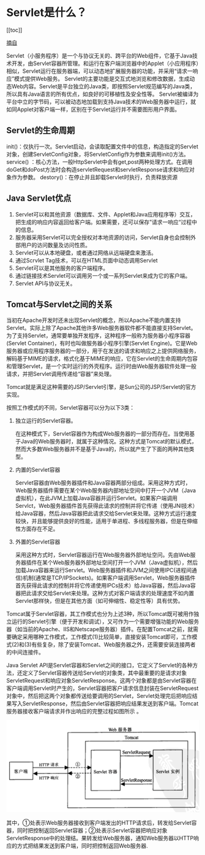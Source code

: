 # Servlet是什么？
[[toc]]

[摘自](https://www.csdn.net/tags/MtTaYgwsMTA3NTUtYmxvZwO0O0OO0O0O.html)

Servlet（小服务程序）是一个与协议无关的、跨平台的Web组件，它基于Java技术开发，由Servlet容器所管理。和运行在客户端浏览器中的Applet（小应用程序）相似，Servlet运行在服务器端，可以动态地扩展服务器的功能，并采用“请求一响应”模式提供Web服务。 Servlet的主要功能是交互式地浏览和修改数据，生成动态Web内容。Servlet是平台独立的Java类，即按照Servlet规范编写的Java类，所以具有Java语言的所有优点，如良好的可移植性及安全性等。 Servlet被编译为平台中立的字节码，可以被动态地加载到支持Java技术的Web服务器中运行，就如同Applet对客户端一样，区别在于Servlet运行并不需要图形用户界面。

## Servlet的生命周期

init()：仅执行一次。Servlet启动，会读取配置文件中的信息，构造指定的Servlet对象，创建ServletConfig对象，将ServletConfig作为参数来调用init()方法。
service() ：核心方法，一般HttpServlet中会有get,post两种处理方式。在调用doGet和doPost方法时会构造servletRequest和servletResponse请求和响应对象作为参数。
destory()：在停止并且卸载Servlet时执行，负责释放资源

## Java Servlet优点

1. Servlet可以和其他资源（数据库、文件、Applet和Java应用程序等）交互，把生成的响应内容返回给客户端。如果需要，还可以保存”请求一响应“过程中的信息。
2. 服务器采用Servlet可以完全授权对本地资源的访问，Servlet自身也会控制外部用户的访问数量及访问性质。
3. Servlet可以从本地硬盘，或者通过网络从远端硬盘来激活。
4. 通过Scrvlet Tag技术，可以在HTML页面中动态调用Servlet
5.  Servlet可以是其他服务的客户端程序。
6. 通过链接技术Servlet可以调用另一个或一系列Servlet来成为它的客户端。
7.  Servlet API与协议无关。

## Tomcat与Servlet之间的关系

当初在Apache开发时还未出现Servlet的概念，所以Apache不能内置支持Servlet。实际上除了Apache其他许多Web服务器软件都不能直接支持Servlet。为了支持Servlet，通常要单独开发程序，这种程序一般称为服务器小程序容器(Servlet Container)，有时也叫做服务器小程序引擎(Servlet Engine)。它是Web服务器或应用程序服务器的一部分，用于在发送的请求和响应之上提供网络服务，解码基于MIME的请求，格式化基于MIME的响应，它在Servlet的生命周期内包容和管理Servlet，是一个实时运行的外壳程序。运行时由Web服务器软件处理一般请求，并把Servlet调用传递给“容器”来处理。

Tomcat就是满足这种需要的JSP/Servlet引擎，是Sun公司的JSP/Servlet的官方实现。

按照工作模式的不同，Servlet容器可以分为以下3类：

1. 独立运行的Servlet容器。

   在这种模式下，Servlet容器作为构成Web服务器的一部分而存在。当使用基于Java的Web服务器时，就属于这种情况。这种方式是Tomcat的默认模式，然而大多数Web服务器并不是基于Java的，所以就产生了下面的两种其他类型。

2. 内置的Servlet容器

   Servlet容器由Web服务器插件和Java容器两部分组成。采用这种方式时，Web服务器插件需要在某个Web服务器内部地址空间中打开一个JVM（Java虚拟机），在此JVM上加载Java容器并运行Servlet。如果客户端调用Servlct，Web服务器插件首先获得此请求的控制并将它传递（使用JNI技术）给Java容器，然后Java容器把此请求交给Servlet来处理。这种方式运行速度较快，并且能够提供良好的性能，适用于单进程、多线程服务器，但是在伸缩性方面存在不足。

3. 外置的Servlet容器

   采用这种方式时，Servlet容器运行在Web服务器外部地址空问。先由Web服务器插件在某个Web服务器外部地址空间打开一个JVM（Java虚拟机），然后加载Java容器来运行Servlet。Web服务器插件和JVM之间使用IPC(进程间通信)机制(通常是TCP/IPSockets)。如果客户端调用Servlet，Web服务器插件首先获得此请求的控制并将它传递使用IPCs技术）给Java容器，然后Java容器把此请求交给Servlet来处理。这种方式对客户端请求的处理速度不如内置Servlet那样快，但是在其他方面（如可伸缩性、稳定性等）具有优势。

Tomcat属于Servlet容器，其工作模式也分为上述3种，所以Tomcat既可被用作独立运行的Servlet引擎（便于开发和调试），又可作为一个需要增强功能的Web服务器（如当前的Apache、IIS和Netscape服务器）插件。在配置Tomcat之前，就需要确定采用哪种工作模式，工作模式(1)比较简单，直接安装Tomcat即可，工作模式(2)和(3)有些复杂，除了安装Tomcat、Web服务器之外，还需要安装连接两者的中间连接件。

Java Servlet API是Servlet容器和Servlet之间的接口，它定义了Servlet的各种方法，还定义了Servlet容器传送给Servlet的对象类，其中最重要的是请求对象ServletRequest和响应对象ServletResponse。这两个对象都是由Servlet容器在客户端调用Servlet时产生的，Servlet容器把客户请求信息封装在ServletRequest对象中，然后把这两个对象都传送给要调用的Servlet，Servlet处理完后把响应结果写入ServletResponse，然后由Servlet容器把响应结果发送到客户端。Tomcat服务器接收客户端请求并作出响应的完整过程如图所示 。

![image-20220506111001006](./img/readme/image-20220506111001006.png)

其中，①处表示Web服务器接收到客户端发出的HTTP请求后，转发给Servlet容器，同时把控制返回Servlet容器；②处表示Servlet容器把响应对象ServletResponse中的处理结。果转发给Web服务器，通知Web服务器以HTTP响应的方式把结果发送到客户端，同时把控制返回Web服务器.

